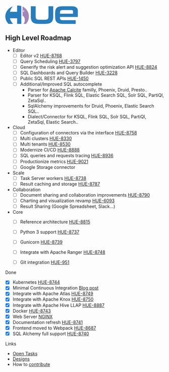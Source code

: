 ![alt text](https://raw.githubusercontent.com/cloudera/hue/master/docs/images/hue_logo.png "Hue Logo")

High Level Roadmap
------------------

* Editor
  * [ ] Editor v2 [HUE-8768](https://issues.cloudera.org/browse/HUE-8768)
  * [ ] Query Scheduling [HUE-3797](https://issues.cloudera.org/browse/HUE-3797)
  * [ ] Generify the risk alert and suggestion optimization API [HUE-8824](https://issues.cloudera.org/browse/HUE-8824)
  * [ ] SQL Dashboards and Query Builder [HUE-3228](https://issues.cloudera.org/browse/HUE-3228)
  * [ ] Public SQL REST APIs [HUE-1450](https://issues.cloudera.org/browse/HUE-1450)
  * [ ] Additional/Improved SQL autocomplete
    * Parser for [Apache Calcite](https://calcite.apache.org) familly, Phoenix, Druid, Presto..
    * Parser for KSQL, Flink SQL, Elastic Search SQL, Solr SQL, PartiQl, ZetaSql..
    * SqlAlchemy improvements for Druid, Phoenix, Elastic Search SQL..
    * Dialect/Connector for KSQL, Flink SQL, Solr SQL, PartiQl, ZetaSql, Elastic Search..
* Cloud
  * [ ] Configuration of connectors via the interface [HUE-8758](https://issues.cloudera.org/browse/HUE-8758)
  * [ ] Multi clusters [HUE-8330](https://issues.cloudera.org/browse/HUE-8330)
  * [ ] Multi tenants [HUE-8530](https://issues.cloudera.org/browse/HUE-8530)
  * [ ] Modernize CI/CD [HUE-8888](https://issues.cloudera.org/browse/HUE-8888)
  * [ ] SQL queries and requests tracing [HUE-8936](https://issues.cloudera.org/browse/HUE-8936)
  * [ ] Productionize metrics [HUE-9021](https://issues.cloudera.org/browse/HUE-9021)
  * [ ] Google Storage connector
* Scale
  * [ ] Task Server workers [HUE-8738](https://issues.cloudera.org/browse/HUE-8738)
  * [ ] Result caching and storage [HUE-8787](https://issues.cloudera.org/browse/HUE-8787)
* Collaboration
  * [ ] Document sharing and collaboration improvements [HUE-8790](https://issues.cloudera.org/browse/HUE-8790)
  * [ ] Charting and visualization revamp [HUE-6093](https://issues.cloudera.org/browse/HUE-6093)
  * [ ] Result Sharing (Google Spreadsheet, Slack...)
* Core
  * [ ] Reference architecture [HUE-8815](https://issues.cloudera.org/browse/HUE-8815)
  * [ ] Python 3 support [HUE-8737](https://issues.cloudera.org/browse/HUE-8737)
  * [ ] Gunicorn [HUE-8739](https://issues.cloudera.org/browse/HUE-8739)
  * [ ] Integrate with Apache Ranger [HUE-8748](https://issues.cloudera.org/browse/HUE-8748)
  * [ ] Git integration [HUE-951](https://issues.cloudera.org/browse/HUE-951)


Done

* [x] Kubernetes [HUE-8744](https://issues.cloudera.org/browse/HUE-8744)
* [x] Minimal Continuous Integration [Blog post](http://gethue.com/improving-the-developer-productivity-with-some-continuous-integration/)
* [x] Integrate with Apache Atlas [HUE-8749](https://issues.cloudera.org/browse/HUE-8749)
* [x] Integrate with Apache Knox [HUE-8750](https://issues.cloudera.org/browse/HUE-8750)
* [x] Integrate with Apache Hive LLAP [HUE-8887](https://issues.cloudera.org/browse/HUE-8887)
* [x] Docker [HUE-8743](https://issues.cloudera.org/browse/HUE-8743)
* [x] Web Server [NGINX](http://gethue.com/using-nginx-to-speed-up-hue-3-8-0/)
* [x] Documentation refresh [HUE-8741](https://issues.cloudera.org/browse/HUE-8741)
* [x] Frontend moved to Webpack [HUE-8687](https://issues.cloudera.org/browse/HUE-8687)
* [x] SQL Alchemy full support [HUE-8740](https://issues.cloudera.org/browse/HUE-8740)

Links

* [Open Tasks](https://issues.cloudera.org/projects/HUE/issues)
* [Designs](/docs/designs)
* How to [contribute](/CONTRIBUTING.md)
